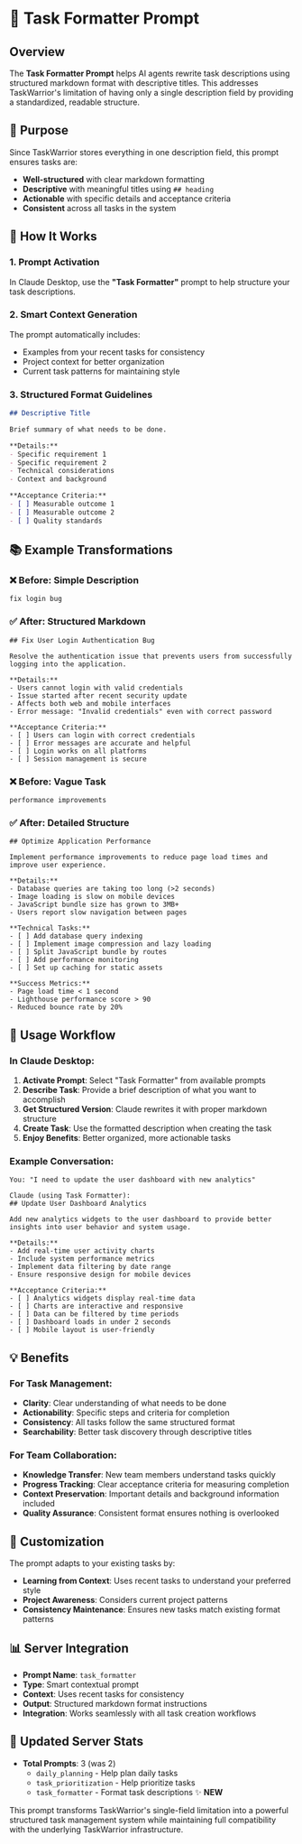 # 📝 Task Formatter Prompt

## Overview

The **Task Formatter Prompt** helps AI agents rewrite task descriptions using structured markdown format with descriptive titles. This addresses TaskWarrior's limitation of having only a single description field by providing a standardized, readable structure.

## 🎯 Purpose

Since TaskWarrior stores everything in one description field, this prompt ensures tasks are:
- **Well-structured** with clear markdown formatting
- **Descriptive** with meaningful titles using `## heading`
- **Actionable** with specific details and acceptance criteria
- **Consistent** across all tasks in the system

## 🔧 How It Works

### 1. Prompt Activation
In Claude Desktop, use the **"Task Formatter"** prompt to help structure your task descriptions.

### 2. Smart Context Generation
The prompt automatically includes:
- Examples from your recent tasks for consistency
- Project context for better organization
- Current task patterns for maintaining style

### 3. Structured Format Guidelines
```markdown
## Descriptive Title

Brief summary of what needs to be done.

**Details:**
- Specific requirement 1
- Specific requirement 2
- Technical considerations
- Context and background

**Acceptance Criteria:**
- [ ] Measurable outcome 1
- [ ] Measurable outcome 2
- [ ] Quality standards
```

## 📚 Example Transformations

### ❌ Before: Simple Description
```
fix login bug
```

### ✅ After: Structured Markdown
```
## Fix User Login Authentication Bug

Resolve the authentication issue that prevents users from successfully logging into the application.

**Details:**
- Users cannot login with valid credentials
- Issue started after recent security update
- Affects both web and mobile interfaces
- Error message: "Invalid credentials" even with correct password

**Acceptance Criteria:**
- [ ] Users can login with correct credentials
- [ ] Error messages are accurate and helpful
- [ ] Login works on all platforms
- [ ] Session management is secure
```

### ❌ Before: Vague Task
```
performance improvements
```

### ✅ After: Detailed Structure
```
## Optimize Application Performance

Implement performance improvements to reduce page load times and improve user experience.

**Details:**
- Database queries are taking too long (>2 seconds)
- Image loading is slow on mobile devices
- JavaScript bundle size has grown to 3MB+
- Users report slow navigation between pages

**Technical Tasks:**
- [ ] Add database query indexing
- [ ] Implement image compression and lazy loading
- [ ] Split JavaScript bundle by routes
- [ ] Add performance monitoring
- [ ] Set up caching for static assets

**Success Metrics:**
- Page load time < 1 second
- Lighthouse performance score > 90
- Reduced bounce rate by 20%
```

## 🚀 Usage Workflow

### In Claude Desktop:

1. **Activate Prompt**: Select "Task Formatter" from available prompts
2. **Describe Task**: Provide a brief description of what you want to accomplish
3. **Get Structured Version**: Claude rewrites it with proper markdown structure
4. **Create Task**: Use the formatted description when creating the task
5. **Enjoy Benefits**: Better organized, more actionable tasks

### Example Conversation:
```
You: "I need to update the user dashboard with new analytics"

Claude (using Task Formatter): 
## Update User Dashboard Analytics

Add new analytics widgets to the user dashboard to provide better insights into user behavior and system usage.

**Details:**
- Add real-time user activity charts
- Include system performance metrics
- Implement data filtering by date range
- Ensure responsive design for mobile devices

**Acceptance Criteria:**
- [ ] Analytics widgets display real-time data
- [ ] Charts are interactive and responsive
- [ ] Data can be filtered by time periods
- [ ] Dashboard loads in under 2 seconds
- [ ] Mobile layout is user-friendly
```

## 💡 Benefits

### For Task Management:
- **Clarity**: Clear understanding of what needs to be done
- **Actionability**: Specific steps and criteria for completion
- **Consistency**: All tasks follow the same structured format
- **Searchability**: Better task discovery through descriptive titles

### For Team Collaboration:
- **Knowledge Transfer**: New team members understand tasks quickly
- **Progress Tracking**: Clear acceptance criteria for measuring completion
- **Context Preservation**: Important details and background information included
- **Quality Assurance**: Consistent format ensures nothing is overlooked

## 🎨 Customization

The prompt adapts to your existing tasks by:
- **Learning from Context**: Uses recent tasks to understand your preferred style
- **Project Awareness**: Considers current project patterns
- **Consistency Maintenance**: Ensures new tasks match existing format patterns

## 📊 Server Integration

- **Prompt Name**: `task_formatter`
- **Type**: Smart contextual prompt
- **Context**: Uses recent tasks for consistency
- **Output**: Structured markdown format instructions
- **Integration**: Works seamlessly with all task creation workflows

## 🔄 Updated Server Stats

- **Total Prompts**: 3 (was 2)
  - `daily_planning` - Help plan daily tasks
  - `task_prioritization` - Help prioritize tasks  
  - `task_formatter` - Format task descriptions ✨ **NEW**

This prompt transforms TaskWarrior's single-field limitation into a powerful structured task management system while maintaining full compatibility with the underlying TaskWarrior infrastructure.